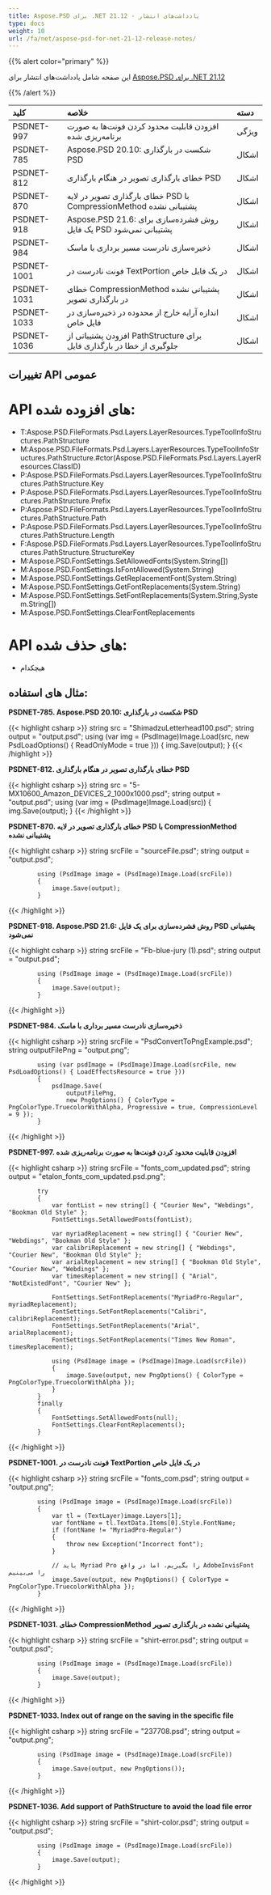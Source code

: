 ```yaml
---
title: Aspose.PSD برای .NET 21.12 - یادداشت‌های انتشار
type: docs
weight: 10
url: /fa/net/aspose-psd-for-net-21-12-release-notes/
---
```


{{% alert color="primary" %}} 

این صفحه شامل یادداشت‌های انتشار برای [Aspose.PSD برای .NET 21.12](https://www.nuget.org/packages/Aspose.PSD/)

{{% /alert %}} 

|**کلید**|**خلاصه**|**دسته**|
| :- | :- | :- |
|PSDNET-997|افزودن قابلیت محدود کردن فونت‌ها به صورت برنامه‌ریزی شده|ویژگی|
|PSDNET-785|Aspose.PSD 20.10: شکست در بارگذاری PSD|اشکال|
|PSDNET-812|خطای بارگذاری تصویر در هنگام بارگذاری PSD|اشکال|
|PSDNET-870|خطای بارگذاری تصویر در لایه PSD با CompressionMethod پشتیبانی نشده|اشکال|
|PSDNET-918|Aspose.PSD 21.6: روش فشرده‌سازی برای یک فایل PSD پشتیبانی نمی‌شود|اشکال|
|PSDNET-984|ذخیره‌سازی نادرست مسیر برداری با ماسک|اشکال|
|PSDNET-1001|فونت نادرست در TextPortion در یک فایل خاص|اشکال|
|PSDNET-1031|خطای CompressionMethod پشتیبانی نشده در بارگذاری تصویر|اشکال|
|PSDNET-1033|اندازه آرایه خارج از محدوده در ذخیره‌سازی در فایل خاص|اشکال|
|PSDNET-1036|افزودن پشتیبانی از PathStructure برای جلوگیری از خطا در بارگذاری فایل|اشکال|

## **تغییرات API عمومی**
# **API های افزوده شده:**
- T:Aspose.PSD.FileFormats.Psd.Layers.LayerResources.TypeToolInfoStructures.PathStructure
- M:Aspose.PSD.FileFormats.Psd.Layers.LayerResources.TypeToolInfoStructures.PathStructure.#ctor(Aspose.PSD.FileFormats.Psd.Layers.LayerResources.ClassID)
- P:Aspose.PSD.FileFormats.Psd.Layers.LayerResources.TypeToolInfoStructures.PathStructure.Key
- P:Aspose.PSD.FileFormats.Psd.Layers.LayerResources.TypeToolInfoStructures.PathStructure.Prefix
- P:Aspose.PSD.FileFormats.Psd.Layers.LayerResources.TypeToolInfoStructures.PathStructure.Path
- P:Aspose.PSD.FileFormats.Psd.Layers.LayerResources.TypeToolInfoStructures.PathStructure.Length
- F:Aspose.PSD.FileFormats.Psd.Layers.LayerResources.TypeToolInfoStructures.PathStructure.StructureKey
- M:Aspose.PSD.FontSettings.SetAllowedFonts(System.String[])
- M:Aspose.PSD.FontSettings.IsFontAllowed(System.String)
- M:Aspose.PSD.FontSettings.GetReplacementFont(System.String)
- M:Aspose.PSD.FontSettings.GetFontReplacements(System.String)
- M:Aspose.PSD.FontSettings.SetFontReplacements(System.String,System.String[])
- M:Aspose.PSD.FontSettings.ClearFontReplacements

# **API های حذف شده:**
- هیچکدام

## **مثال های استفاده:**

**PSDNET-785. Aspose.PSD 20.10: شکست در بارگذاری PSD**

{{< highlight csharp >}}
            string src = "ShimadzuLetterhead100.psd";
            string output = "output.psd";
            using (var img = (PsdImage)Image.Load(src, new PsdLoadOptions() { ReadOnlyMode = true }))
            {
                img.Save(output);
            }
{{< /highlight >}}

**PSDNET-812. خطای بارگذاری تصویر در هنگام بارگذاری PSD**

{{< highlight csharp >}}
            string src = "5-MX10600_Amazon_DEVICES_2_1000x1000.psd";
            string output = "output.psd";
            using (var img = (PsdImage)Image.Load(src))
            {
                img.Save(output);
            }
{{< /highlight >}}

**PSDNET-870. خطای بارگذاری تصویر در لایه PSD با CompressionMethod پشتیبانی نشده**

{{< highlight csharp >}}
            string srcFile = "sourceFile.psd";
            string output = "output.psd";

            using (PsdImage image = (PsdImage)Image.Load(srcFile))
            {
                image.Save(output);
            }
{{< /highlight >}}

**PSDNET-918. Aspose.PSD 21.6: روش فشرده‌سازی برای یک فایل PSD پشتیبانی نمی‌شود**

{{< highlight csharp >}}
            string srcFile = "Fb-blue-jury (1).psd";
            string output = "output.psd";

            using (PsdImage image = (PsdImage)Image.Load(srcFile))
            {
                image.Save(output);
            }
{{< /highlight >}}

**PSDNET-984. ذخیره‌سازی نادرست مسیر برداری با ماسک**

{{< highlight csharp >}}
            string srcFile = "PsdConvertToPngExample.psd";
            string outputFilePng = "output.png";

            using (var psdImage = (PsdImage)Image.Load(srcFile, new PsdLoadOptions() { LoadEffectsResource = true }))
            {
                psdImage.Save(
                    outputFilePng,
                    new PngOptions() { ColorType = PngColorType.TruecolorWithAlpha, Progressive = true, CompressionLevel = 9 });
            }
{{< /highlight >}}

**PSDNET-997. افزودن قابلیت محدود کردن فونت‌ها به صورت برنامه‌ریزی شده**

{{< highlight csharp >}}
            string srcFile = "fonts_com_updated.psd";
            string output = "etalon_fonts_com_updated.psd.png";

            try
            {
                var fontList = new string[] { "Courier New", "Webdings", "Bookman Old Style" };
                FontSettings.SetAllowedFonts(fontList);

                var myriadReplacement = new string[] { "Courier New", "Webdings", "Bookman Old Style" };
                var calibriReplacement = new string[] { "Webdings", "Courier New", "Bookman Old Style" };
                var arialReplacement = new string[] { "Bookman Old Style", "Courier New", "Webdings" };
                var timesReplacement = new string[] { "Arial", "NotExistedFont", "Courier New" };

                FontSettings.SetFontReplacements("MyriadPro-Regular", myriadReplacement);
                FontSettings.SetFontReplacements("Calibri", calibriReplacement);
                FontSettings.SetFontReplacements("Arial", arialReplacement);
                FontSettings.SetFontReplacements("Times New Roman", timesReplacement);

                using (PsdImage image = (PsdImage)Image.Load(srcFile))
                {
                    image.Save(output, new PngOptions() { ColorType = PngColorType.TruecolorWithAlpha });
                }
            } 
            finally
            {
                FontSettings.SetAllowedFonts(null);
                FontSettings.ClearFontReplacements();
            }
{{< /highlight >}}

**PSDNET-1001. فونت نادرست در TextPortion در یک فایل خاص**

{{< highlight csharp >}}
            string srcFile = "fonts_com.psd";
            string output = "output.png";

            using (PsdImage image = (PsdImage)Image.Load(srcFile))
            {
                var tl = (TextLayer)image.Layers[1];
                var fontName = tl.TextData.Items[0].Style.FontName;
                if (fontName != "MyriadPro-Regular")
                {
                    throw new Exception("Incorrect font");
                }

                // باید Myriad Pro را بگیریم، اما در واقع AdobeInvisFont را می‌بینیم
                image.Save(output, new PngOptions() { ColorType = PngColorType.TruecolorWithAlpha });
            }
{{< /highlight >}}

**PSDNET-1031. خطای CompressionMethod پشتیبانی نشده در بارگذاری تصویر**

{{< highlight csharp >}}
            string srcFile = "shirt-error.psd";
            string output = "output.psd";

            using (PsdImage image = (PsdImage)Image.Load(srcFile))
            {
                image.Save(output);
            }
{{< /highlight >}}

**PSDNET-1033.  Index out of range on the saving in the specific file**

{{< highlight csharp >}}
            string srcFile = "237708.psd";
            string output = "output.png";

            using (PsdImage image = (PsdImage)Image.Load(srcFile))
            {
                image.Save(output, new PngOptions());
            }
{{< /highlight >}}

**PSDNET-1036. Add support of PathStructure to avoid the load file error**

{{< highlight csharp >}}
            string srcFile = "shirt-color.psd";
            string output = "output.psd";

            using (PsdImage image = (PsdImage)Image.Load(srcFile))
            {
                image.Save(output);
            }
{{< /highlight >}}
